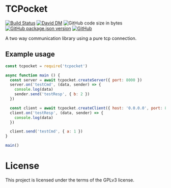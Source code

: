 # TCPocket
[![Build Status](https://travis-ci.org/markwylde/tcpocket.svg?branch=master)](https://travis-ci.org/markwylde/tcpocket)
[![David DM](https://david-dm.org/markwylde/tcpocket.svg)](https://david-dm.org/markwylde/tcpocket)
![GitHub code size in bytes](https://img.shields.io/github/languages/code-size/markwylde/tcpocket)
[![GitHub package.json version](https://img.shields.io/github/package-json/v/markwylde/tcpocket)](https://github.com/markwylde/tcpocket/blob/master/package.json)
[![GitHub](https://img.shields.io/github/license/markwylde/tcpocket)](https://github.com/markwylde/tcpocket/blob/master/LICENSE)

A two way communication library using a pure tcp connection.

## Example usage
```javascript
const tcpocket = require('tcpocket')

async function main () {
  const server = await tcpocket.createServer({ port: 8000 })
  server.on('testCmd', (data, sender) => {
    console.log(data)
    sender.send('testResp', { b: 2 })
  })

  const client = await tcpocket.createClient({ host: '0.0.0.0', port: 8000 })
  client.on('testResp', (data, sender) => {
    console.log(data)
  })

  client.send('testCmd', { a: 1 })
}

main()
```

# License
This project is licensed under the terms of the GPLv3 license.
